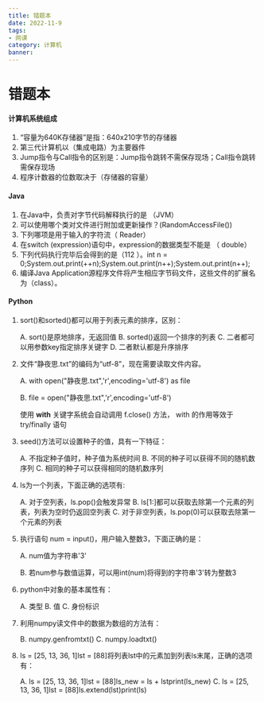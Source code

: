 ```yaml
---
title: 错题本
date: 2022-11-9
tags:
- 网课
category: 计算机
banner: 
---
```


# 错题本

#### 计算机系统组成
1. “容量为640K存储器”是指：640x210字节的存储器
2. 第三代计算机以（集成电路）为主要器件
3. Jump指令与Call指令的区别是：Jump指令跳转不需保存现场；Call指令跳转需保存现场
4. 程序计数器的位数取决于（存储器的容量）



#### Java

1. 在Java中，负责对字节代码解释执行的是 （JVM）
2. 可以使用哪个类对文件进行附加或更新操作？(RandomAccessFile())
3. 下列哪项是用于输入的字符流（ Reader）
4. 在switch (expression)语句中，expression的数据类型不能是 （ double）
5. 下列代码执行完毕后会得到的是（112 ）。int n = 0;System.out.print(++n);System.out.print(n++);System.out.print(n++);
6. 编译Java Application源程序文件将产生相应字节码文件，这些文件的扩展名为（class）。



#### Python

1. sort()和sorted()都可以用于列表元素的排序，区别：

   A. sort()是原地排序，无返回值
   B. sorted()返回一个排序的列表
   C. 二者都可以用参数key指定排序关键字
   D. 二者默认都是升序排序

2. 文件“静夜思.txt”的编码为“utf-8”，现在需要读取文件内容。

   A. with open("静夜思.txt",'r',encoding='utf-8') as file

   B. file = open("静夜思.txt",'r',encoding='utf-8')

   使用 **with** 关键字系统会自动调用 f.close() 方法， with 的作用等效于 try/finally 语句

3. seed()方法可以设置种子的值，具有一下特征：

   A. 不指定种子值时，种子值为系统时间
   B. 不同的种子可以获得不同的随机数序列
   C. 相同的种子可以获得相同的随机数序列

4. ls为一个列表，下面正确的选项有:

   A. 对于空列表，ls.pop()会触发异常
   B. ls[1:]都可以获取去除第一个元素的列表，列表为空时仍返回空列表
   C. 对于非空列表，ls.pop(0)可以获取去除第一个元素的列表

5. 执行语句 num = input()，用户输入整数3，下面正确的是：

   A. num值为字符串'3'

   B. 若num参与数值运算，可以用int(num)将得到的字符串'3'转为整数3

6. python中对象的基本属性有：

   A. 类型
   B. 值
   C. 身份标识

7. 利用numpy读文件中的数据为数组的方法有：

   B. numpy.genfromtxt()
   C. numpy.loadtxt()

8. ls = [25, 13, 36, 1]lst = [88]将列表lst中的元素加到列表ls末尾，正确的选项有：

   A. ls = [25, 13, 36, 1]lst = [88]ls_new = ls + lstprint(ls_new)
   C. ls = [25, 13, 36, 1]lst = [88]ls.extend(lst)print(ls)


